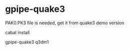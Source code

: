 # gpipe-quake3

PAK0.PK3 file is needed, get it from quake3 demo version

cabal install

gpipe-quake3 q3dm1
